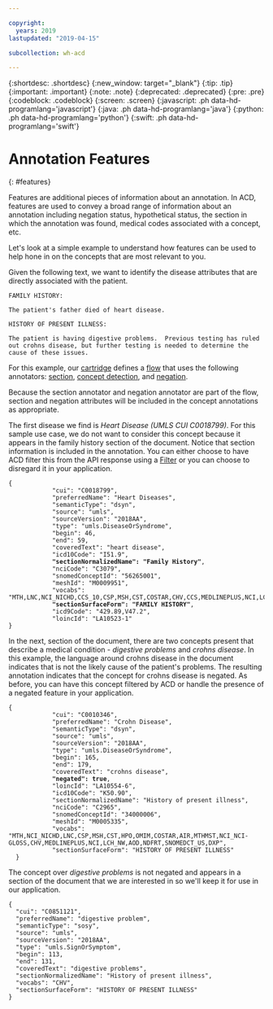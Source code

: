 ```yaml
---

copyright:
  years: 2019
lastupdated: "2019-04-15"

subcollection: wh-acd

---
```


{:shortdesc: .shortdesc}
{:new_window: target="_blank"}
{:tip: .tip}
{:important: .important}
{:note: .note}
{:deprecated: .deprecated}
{:pre: .pre}
{:codeblock: .codeblock}
{:screen: .screen}
{:javascript: .ph data-hd-programlang='javascript'}
{:java: .ph data-hd-programlang='java'}
{:python: .ph data-hd-programlang='python'}
{:swift: .ph data-hd-programlang='swift'}

# Annotation Features
{: #features}

Features are additional pieces of information about an annotation.  In ACD, features are used to convey a broad range of information about an annotation including negation status, hypothetical status, the section in which the annotation was found, medical codes associated with a concept, etc.

Let's look at a simple example to understand how features can be used to help hone in on the concepts that are most relevant to you.

Given the following text, we want to identify the disease attributes that are directly associated with the patient.

```
FAMILY HISTORY:

The patient's father died of heart disease.

HISTORY OF PRESENT ILLNESS:

The patient is having digestive problems.  Previous testing has ruled out crohns disease, but further testing is needed to determine the cause of these issues.
```

For this example, our [cartridge](wh-acd?topic=wh-acd-cartridges#cartridges) defines a [flow](wh-acd?topic=wh-acd-flows#flows) that uses the following annotators:
[section](wh-acd?topic=sections), [concept detection](wh-acd?topic=wh-acd-concept_detection#concept_detection), and [negation](wh-acd?topic=wh-acd-negation#negation).

Because the section annotator and negation annotator are part of the flow, section and negation attributes will be included in the concept annotations as appropriate.

The first disease we find is _Heart Disease (UMLS CUI C0018799)_.  For this sample use case, we do not want to consider this concept because it appears in the family history section of the document.  Notice that section information is included in the annotation.  You can either choose to have ACD filter this from the API response using a [Filter](wh-acd?topic=wh-acd-filtering#filtering) or you can choose to disregard it in your application.

<pre><code>{
            "cui": "C0018799",
            "preferredName": "Heart Diseases",
            "semanticType": "dsyn",
            "source": "umls",
            "sourceVersion": "2018AA",
            "type": "umls.DiseaseOrSyndrome",
            "begin": 46,
            "end": 59,
            "coveredText": "heart disease",
            "icd10Code": "I51.9",
            <b>"sectionNormalizedName": "Family History"</b>,
            "nciCode": "C3079",
            "snomedConceptId": "56265001",
            "meshId": "M0009951",
            "vocabs": "MTH,LNC,NCI_NICHD,CCS_10,CSP,MSH,CST,COSTAR,CHV,CCS,MEDLINEPLUS,NCI,LCH_NW,AOD,NDFRT,SNOMEDCT_US",
            <b>"sectionSurfaceForm": "FAMILY HISTORY"</b>,
            "icd9Code": "429.89,V47.2",
            "loincId": "LA10523-1"
}</pre></code>  

In the next, section of the document, there are two concepts present that describe a medical condition - _digestive problems_ and _crohns disease_.  In this example, the language around crohns disease in the document indicates that is not the likely cause of the patient's problems.  The resulting annotation indicates that the concept for crohns disease is negated.  As before, you can have this concept filtered by ACD or handle the presence of a negated feature in your application.

<pre><code>{
            "cui": "C0010346",
            "preferredName": "Crohn Disease",
            "semanticType": "dsyn",
            "source": "umls",
            "sourceVersion": "2018AA",
            "type": "umls.DiseaseOrSyndrome",
            "begin": 165,
            "end": 179,
            "coveredText": "crohns disease",
            <b>"negated": true</b>,
            "loincId": "LA10554-6",
            "icd10Code": "K50.90",
            "sectionNormalizedName": "History of present illness",
            "nciCode": "C2965",
            "snomedConceptId": "34000006",
            "meshId": "M0005335",
            "vocabs": "MTH,NCI_NICHD,LNC,CSP,MSH,CST,HPO,OMIM,COSTAR,AIR,MTHMST,NCI_NCI-GLOSS,CHV,MEDLINEPLUS,NCI,LCH_NW,AOD,NDFRT,SNOMEDCT_US,DXP",
            "sectionSurfaceForm": "HISTORY OF PRESENT ILLNESS"
  }</pre></code>

  The concept over _digestive problems_ is not negated and appears in a section of the document that we are interested in so we'll keep it for use in our application.

  <pre><code>{
  "cui": "C0851121",
  "preferredName": "digestive problem",
  "semanticType": "sosy",
  "source": "umls",
  "sourceVersion": "2018AA",
  "type": "umls.SignOrSymptom",
  "begin": 113,
  "end": 131,
  "coveredText": "digestive problems",
  "sectionNormalizedName": "History of present illness",
  "vocabs": "CHV",
  "sectionSurfaceForm": "HISTORY OF PRESENT ILLNESS"
}</pre></code>
